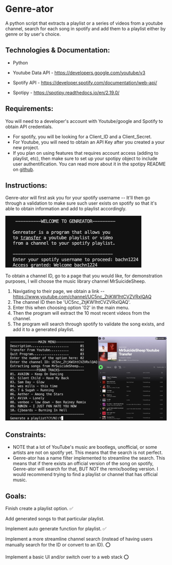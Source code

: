 # Genre-ator

A python script that extracts a playlist or a series of videos from a youtube channel, search for each song in spotify
and add them to a playlist either by genre or by user's choice.

## Technologies & Documentation:
* Python

* Youtube Data API - https://developers.google.com/youtube/v3

* Spotify API - https://developer.spotify.com/documentation/web-api/

* Spotipy - https://spotipy.readthedocs.io/en/2.19.0/

## Requirements:

You will need to a developer's account with Youtube/google and Spotify to obtain API credentials.
* For spotify, you will be looking for a Client_ID and a Client_Secret.
* For Youtube, you will need to obtain an API Key after you created a your new project.
* If you plan on using features that requires account access (adding to playlist, etc), then make sure to set up your spotipy object to include
user authentification. You can read more about it in the spotipy README on [github](https://github.com/plamere/spotipy).
## Instructions:

Genre-ator will first ask you for your spotify username -- It'll then go through a validation to make sure such user exists on spotify so that it's able to obtain information and add to playlist accordingly.

![](/screenshots/welcome2.png)

To obtain a channel ID, go to a page that you would like, for demonstration purposes, I will choose the music library channel MrSuicideSheep.

1. Navigating to their page, we obtain a link -- https://www.youtube.com/channel/UC5nc_ZtjKW1htCVZVRxlQAQ
2. The channel ID then be 'UC5nc_ZtjKW1htCVZVRxlQAQ'.
3. Enter this when choosing option '02' in the main menu.
4. Then the program will extract the 10 most recent videos from the channel.
5. The program will search through spotify to validate the song exists, and add it to a generated playlist.

![](/screenshots/transfer.jpg)

## Constraints:
* NOTE that a lot of YouTube's music are bootlegs, unofficial, or some artists are not on spotify yet. This means that the search is not perfect.
* Genre-ator has a name filter implemented to streamline the search. This means that if there exists an official version of the song on spotify, Genre-ator will search for that, BUT NOT the remix/bootleg version. I would recommend trying to find a playlist or channel that has official music.

## Goals:
Finish create a playlist option. :white_check_mark: 

Add generated songs to that particular playlist. 

Implement auto generate function for playlist. :white_check_mark:

Implement a more streamline channel search (instead of having users manually search for the ID or convert to an ID). :o: 

Implement a basic UI and/or switch over to a web stack :o:
